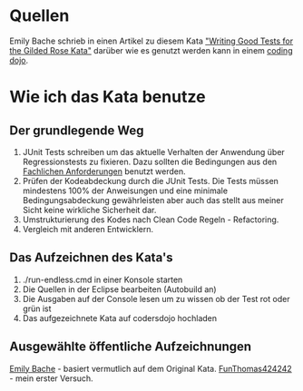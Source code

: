 Quellen
=======

Emily Bache schrieb in einen Artikel zu diesem Kata 
["Writing Good Tests for the Gilded Rose Kata"](http://emilybache.blogspot.se/2013/03/writing-good-tests-for-gilded-rose-kata.html) 
darüber wie es genutzt werden kann in einem [coding dojo](https://leanpub.com/codingdojohandbook).

Wie ich das Kata benutze
========================

Der grundlegende Weg
--------------------

1. JUnit Tests schreiben um das aktuelle Verhalten der Anwendung über 
Regressionstests zu fixieren. Dazu sollten die Bedingungen aus den 
[Fachlichen Anforderungen](./FachlicheAnforderungen.md) benutzt werden.
2. Prüfen der Kodeabdeckung durch die JUnit Tests. Die Tests müssen mindestens 
100% der Anweisungen und eine minimale Bedingungsabdeckung gewährleisten aber 
auch das stellt aus meiner Sicht keine wirkliche Sicherheit dar.
3. Umstrukturierung des Kodes nach Clean Code Regeln - Refactoring.
4. Vergleich mit anderen Entwicklern.


Das Aufzeichnen des Kata's
--------------------------

1. ./run-endless.cmd in einer Konsole starten
2. Die Quellen in der Eclipse bearbeiten (Autobuild an)
3. Die Ausgaben auf der Console lesen um zu wissen ob der Test rot oder grün ist
4. Das aufgezeichnete Kata auf codersdojo hochladen

Ausgewählte öffentliche Aufzeichnungen
--------------------------------------
[Emily Bache](http://bit.ly/MWTZB0) - basiert vermutlich auf dem Original Kata.
[FunThomas424242](http://bit.ly/12dSvV5) - mein erster Versuch. 

